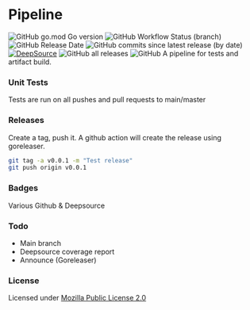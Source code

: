 # Pipeline

![GitHub go.mod Go version](https://img.shields.io/github/go-mod/go-version/olliephillips/pipeline?style=flat-square)
![GitHub Workflow Status (branch)](https://img.shields.io/github/workflow/status/olliephillips/pipeline/Unit%20Test/master?label=Tests%20(master)&style=flat-square)
![GitHub Release Date](https://img.shields.io/github/release-date/olliephillips/pipeline?style=flat-square)
![GitHub commits since latest release (by date)](https://img.shields.io/github/commits-since/olliephillips/pipeline/latest?style=flat-square)
[![DeepSource](https://deepsource.io/gh/olliephillips/pipeline.svg/?label=active+issues&token=uYY_4Kwjq9MnjT7TzykEyv-J)](https://deepsource.io/gh/olliephillips/pipeline/?ref=repository-badge)
![GitHub all releases](https://img.shields.io/github/downloads/olliephillips/pipeline/total?style=flat-square)
![GitHub](https://img.shields.io/github/license/olliephillips/pipeline?style=flat-square)
A pipeline for tests and artifact build.

### Unit Tests

Tests are run on all pushes and pull requests to main/master

### Releases
Create a tag, push it. A github action will create the release using goreleaser.

```bash
git tag -a v0.0.1 -m "Test release"
git push origin v0.0.1
```

### Badges
Various Github & Deepsource

### Todo
- Main branch
- Deepsource coverage report
- Announce (Goreleaser)

### License

Licensed under [Mozilla Public License 2.0](LICENSE)